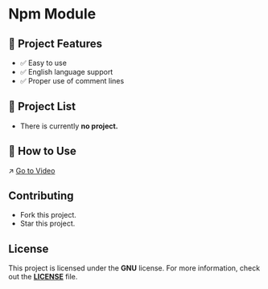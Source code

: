 # Npm Module
## 📑 Project Features
- ✅ Easy to use
- ✅ English language support
- ✅ Proper use of comment lines

## 📑 Project List
- There is currently **no project.**

## 🚀 How to Use
↗️ [Go to Video](https://www.youtube.com/@slenzyycode)

## Contributing
- Fork this project.
- Star this project.

## License
This project is licensed under the **GNU** license. For more information, check out the **[LICENSE](https://github.com/SlenzyCode/30-dasys-of-npm?tab=GPL-3.0-1-ov-file)** file.
